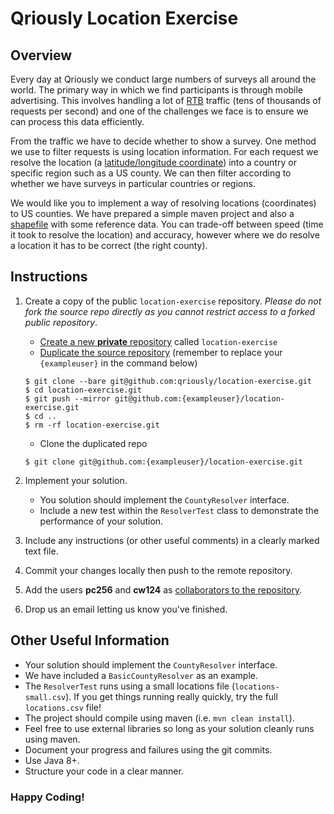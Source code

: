 # Qriously Location Exercise

## Overview

Every day at Qriously we conduct large numbers of surveys all around the world. The primary way in which we find participants is through mobile advertising. 
This involves handling a lot of [RTB](https://en.wikipedia.org/wiki/Real-time_bidding) traffic (tens of thousands of requests per second) and one of the challenges we face is to ensure we can process this data efficiently.

From the traffic we have to decide whether to show a survey. One method we use to filter requests is using location information.
For each request we resolve the location (a [latitude/longitude coordinate](https://en.wikipedia.org/wiki/Geographic_coordinate_system#Latitude_and_longitude)) into a country or specific region such as a US county.
We can then filter according to whether we have surveys in particular countries or regions.

We would like you to implement a way of resolving locations (coordinates) to US counties.
We have prepared a simple maven project and also a [shapefile](https://en.wikipedia.org/wiki/Shapefile) with some reference data.
You can trade-off between speed (time it took to resolve the location) and accuracy, however where we do resolve a location it has to be correct (the right county).

## Instructions

1. Create a copy of the public `location-exercise` repository. *Please do not fork the source repo directly as you cannot restrict access to a forked public repository*. 
 
    - [Create a new **private** repository](https://help.github.com/en/articles/creating-a-new-repository) called `location-exercise`
    - [Duplicate the source repository](https://help.github.com/en/articles/duplicating-a-repository) (remember to replace your `{exampleuser}` in the command below)
    ```
    $ git clone --bare git@github.com:qriously/location-exercise.git
    $ cd location-exercise.git
    $ git push --mirror git@github.com:{exampleuser}/location-exercise.git
    $ cd .. 
    $ rm -rf location-exercise.git
    ```
    - Clone the duplicated repo
    ```
    $ git clone git@github.com:{exampleuser}/location-exercise.git
    ```
    
1. Implement your solution.
    - You solution should implement the `CountyResolver` interface.
    - Include a new test within the `ResolverTest` class to demonstrate the performance of your solution.

1. Include any instructions (or other useful comments) in a clearly marked text file.

1. Commit your changes locally then push to the remote repository.

1. Add the users **pc256** and **cw124** as [collaborators to the repository](https://help.github.com/en/articles/inviting-collaborators-to-a-personal-repository).

1. Drop us an email letting us know you've finished.


## Other Useful Information 

- Your solution should implement the `CountyResolver` interface.
- We have included a `BasicCountyResolver` as an example.
- The `ResolverTest` runs using a small locations file (`locations-small.csv`). If you get things running really
  quickly, try the full `locations.csv` file!
- The project should compile using maven (i.e. `mvn clean install`).
- Feel free to use external libraries so long as your solution cleanly runs using maven.
- Document your progress and failures using the git commits.
- Use Java 8+.
- Structure your code in a clear manner.

### Happy Coding!
